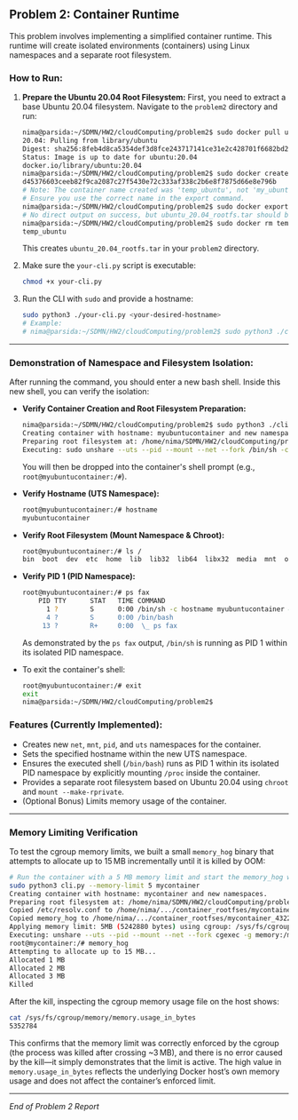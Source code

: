 ## Problem 2: Container Runtime

This problem involves implementing a simplified container runtime. This runtime will create isolated environments (containers) using Linux namespaces and a separate root filesystem.

### How to Run:

1. **Prepare the Ubuntu 20.04 Root Filesystem:** First, you need to extract a base Ubuntu 20.04 filesystem. Navigate to the `problem2` directory and run:

   ```bash
   nima@parsida:~/SDMN/HW2/cloudComputing/problem2$ sudo docker pull ubuntu:20.04
   20.04: Pulling from library/ubuntu
   Digest: sha256:8feb4d8ca5354def3d8fce243717141ce31e2c428701f6682bd2fafe15388214
   Status: Image is up to date for ubuntu:20.04
   docker.io/library/ubuntu:20.04
   nima@parsida:~/SDMN/HW2/cloudComputing/problem2$ sudo docker create --name temp_ubuntu ubuntu:20.04 /bin/bash
   d45376603ceeb82f9ca2087c27f5430e72c333af338c2b6e8f7875d66e8e796b
   # Note: The container name created was 'temp_ubuntu', not 'my_ubuntu_temp'.
   # Ensure you use the correct name in the export command.
   nima@parsida:~/SDMN/HW2/cloudComputing/problem2$ sudo docker export temp_ubuntu -o ubuntu_20.04_rootfs.tar
   # No direct output on success, but ubuntu_20.04_rootfs.tar should be created.
   nima@parsida:~/SDMN/HW2/cloudComputing/problem2$ sudo docker rm temp_ubuntu
   temp_ubuntu
   ```

   This creates `ubuntu_20.04_rootfs.tar` in your `problem2` directory.

2. Make sure the `your-cli.py` script is executable:

   ```bash
   chmod +x your-cli.py
   ```

3. Run the CLI with `sudo` and provide a hostname:

   ```bash
   sudo python3 ./your-cli.py <your-desired-hostname>
   # Example:
   # nima@parsida:~/SDMN/HW2/cloudComputing/problem2$ sudo python3 ./cli.py myubuntucontainer
   ```

---

### Demonstration of Namespace and Filesystem Isolation:

After running the command, you should enter a new bash shell. Inside this new shell, you can verify the isolation:

- **Verify Container Creation and Root Filesystem Preparation:**

  ```bash
  nima@parsida:~/SDMN/HW2/cloudComputing/problem2$ sudo python3 ./cli.py myubuntucontainer
  Creating container with hostname: myubuntucontainer and new namespaces.
  Preparing root filesystem at: /home/nima/SDMN/HW2/cloudComputing/problem2/container_rootfses/myubuntucontainer_9792
  Executing: sudo unshare --uts --pid --mount --net --fork /bin/sh -c hostname myubuntucontainer && mount --make-rprivate / && chroot /home/nima/SDMN/HW2/cloudComputing/problem2/container_rootfses/myubuntucontainer_9792 /bin/bash -c "mount -t proc proc /proc && mount -t sysfs sys /sys && mount -t devtmpfs udev /dev && /bin/bash"
  ```

  You will then be dropped into the container's shell prompt (e.g., `root@myubuntucontainer:/#`).

- **Verify Hostname (UTS Namespace):**

  ```bash
  root@myubuntucontainer:/# hostname
  myubuntucontainer
  ```

- **Verify Root Filesystem (Mount Namespace & Chroot):**

  ```bash
  root@myubuntucontainer:/# ls /
  bin  boot  dev  etc  home  lib  lib32  lib64  libx32  media  mnt  opt  proc  root  run  sbin  srv  sys  tmp  usr  var
  ```

- **Verify PID 1 (PID Namespace):**

  ```bash
  root@myubuntucontainer:/# ps fax
      PID TTY      STAT   TIME COMMAND
        1 ?        S      0:00 /bin/sh -c hostname myubuntucontainer && mount --make-rprivate / && chroot /home/nima/SDMN/HW2/cloudComputing/problem2/container_rootfses/myubuntucontainer_9792 /bin/bash -c "mount -t proc proc /p
        4 ?        S      0:00 /bin/bash
       13 ?        R+     0:00  \_ ps fax
  ```

  As demonstrated by the `ps fax` output, `/bin/sh` is running as PID 1 within its isolated PID namespace.

- To exit the container's shell:

  ```bash
  root@myubuntucontainer:/# exit
  exit
  nima@parsida:~/SDMN/HW2/cloudComputing/problem2$
  ```

### Features (Currently Implemented):

- Creates new `net`, `mnt`, `pid`, and `uts` namespaces for the container.
- Sets the specified hostname within the new UTS namespace.
- Ensures the executed shell (`/bin/bash`) runs as PID 1 within its isolated PID namespace by explicitly mounting `/proc` inside the container.
- Provides a separate root filesystem based on Ubuntu 20.04 using `chroot` and `mount --make-rprivate`.
- (Optional Bonus) Limits memory usage of the container.

---

### Memory Limiting Verification

To test the cgroup memory limits, we built a small `memory_hog` binary that attempts to allocate up to 15 MB incrementally until it is killed by OOM:

```bash
# Run the container with a 5 MB memory limit and start the memory_hog workload.
sudo python3 cli.py --memory-limit 5 mycontainer
Creating container with hostname: mycontainer and new namespaces.
Preparing root filesystem at: /home/nima/SDMN/HW2/cloudComputing/problem2/container_rootfses/mycontainer_4322
Copied /etc/resolv.conf to /home/nima/.../container_rootfses/mycontainer_4322/etc/resolv.conf
Copied memory_hog to /home/nima/.../container_rootfses/mycontainer_4322/usr/local/bin
Applying memory limit: 5MB (5242880 bytes) using cgroup: /sys/fs/cgroup/memory/mycontainer_mycontainer_4322
Executing: unshare --uts --pid --mount --net --fork cgexec -g memory:/mycontainer_mycontainer_4322 chroot /home/nima/.../container_rootfses/mycontainer_4322 /setup.sh
root@mycontainer:/# memory_hog
Attempting to allocate up to 15 MB...
Allocated 1 MB
Allocated 2 MB
Allocated 3 MB
Killed
```

After the kill, inspecting the cgroup memory usage file on the host shows:

```bash
cat /sys/fs/cgroup/memory/memory.usage_in_bytes
5352784
```

This confirms that the memory limit was correctly enforced by the cgroup (the process was killed after crossing \~3 MB), and there is no error caused by the kill—it simply demonstrates that the limit is active. The high value in `memory.usage_in_bytes` reflects the underlying Docker host’s own memory usage and does not affect the container’s enforced limit.

---

*End of Problem 2 Report*

